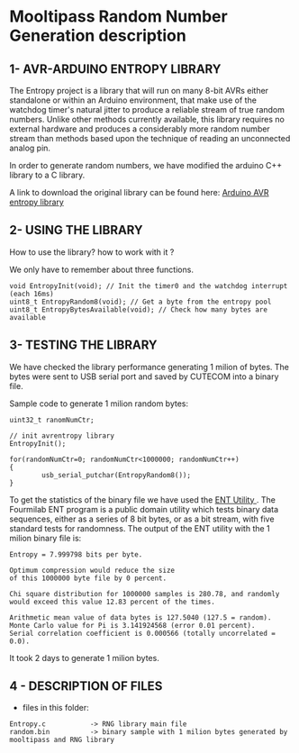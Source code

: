 Mooltipass Random Number Generation description
===============================================

1- AVR-ARDUINO ENTROPY LIBRARY
------------------------------
The Entropy project is a library that will run on many 8-bit AVRs either standalone or within an Arduino environment, that make use of the watchdog timer's natural jitter to produce a reliable stream of true random numbers. Unlike other methods currently available, this library requires no external hardware and produces a considerably more random number stream than methods based upon the technique of reading an unconnected analog pin. 

In order to generate random numbers, we have modified the arduino C++ library to a C library.

A link to download the original library can be found here: <a href="http://code.google.com/p/avr-hardware-random-number-generation/wiki/WikiAVRentropy"> Arduino AVR entropy library </a>


2- USING THE LIBRARY
--------------------
How to use the library? how to work  with it ?

We only have to remember about three functions.

```
void EntropyInit(void); // Init the timer0 and the watchdog interrupt (each 16ms)
uint8_t EntropyRandom8(void); // Get a byte from the entropy pool
uint8_t EntropyBytesAvailable(void); // Check how many bytes are available
```

3- TESTING THE LIBRARY
----------------------
We have checked the library performance generating 1 milion of bytes. The bytes were sent to USB serial port and saved by CUTECOM into a binary file.

Sample code to generate 1 milion random bytes:
```
uint32_t ranomNumCtr;

// init avrentropy library
EntropyInit();

for(randomNumCtr=0; randomNumCtr<1000000; randomNumCtr++)
{
        usb_serial_putchar(EntropyRandom8());
}
```

To get the statistics of the binary file we have used the <a href="http://www.fourmilab.ch/random/"> ENT Utility </a>. The Fourmilab ENT program is a public domain utility which tests binary data sequences, either as a series of 8 bit bytes, or as a bit stream, with five standard tests for randomness. The output of the ENT utility with the 1 milion binary file is:

```
Entropy = 7.999798 bits per byte.

Optimum compression would reduce the size
of this 1000000 byte file by 0 percent.

Chi square distribution for 1000000 samples is 280.78, and randomly
would exceed this value 12.83 percent of the times.

Arithmetic mean value of data bytes is 127.5040 (127.5 = random).
Monte Carlo value for Pi is 3.141924568 (error 0.01 percent).
Serial correlation coefficient is 0.000566 (totally uncorrelated = 0.0).
```

It took 2 days to generate 1 milion bytes.

4 - DESCRIPTION OF FILES
------------------------
- files in this folder:

```
Entropy.c 			-> RNG library main file
random.bin          -> binary sample with 1 milion bytes generated by mooltipass and RNG library
```
